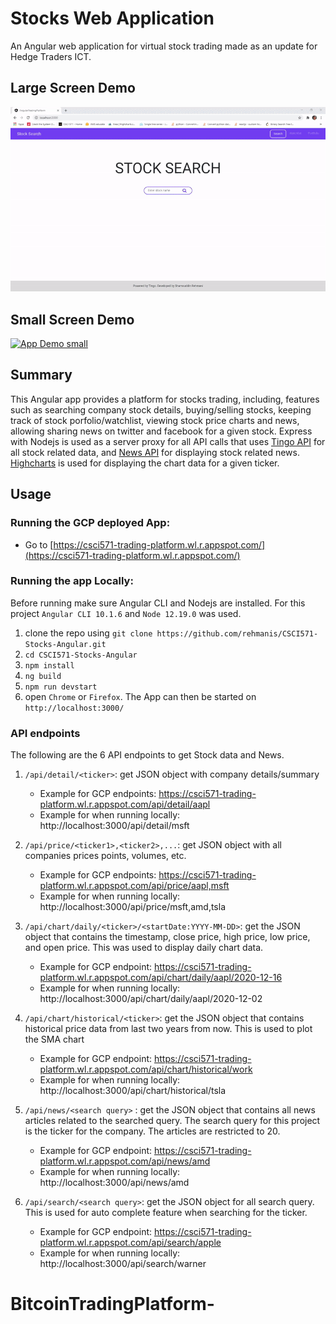 # Stocks Web Application
An Angular web application for virtual stock trading made as an update for Hedge Traders ICT.

## Large Screen Demo
[![App Demo large screen](./other/demo-lg.gif)](https://csci571-trading-platform.wl.r.appspot.com/)

## Small Screen Demo
[![App Demo small](./other/demo-sm.gif)](https://csci571-trading-platform.wl.r.appspot.com/)


## Summary
This Angular app provides a platform for stocks trading, including, features such as searching company stock details, buying/selling stocks, keeping track of stock porfolio/watchlist, viewing stock price charts and news, allowing sharing news on twitter and facebook for a given stock. Express with Nodejs is used as a server proxy for all API calls that uses [Tingo API](https://api.tiingo.com/) for all stock related data, and [News API](https://newsapi.org/) for displaying stock related news. [Highcharts](https://www.highcharts.com/) is used for displaying the chart data for a given ticker.


## Usage
### Running the GCP deployed App:
* Go to [https://csci571-trading-platform.wl.r.appspot.com/](https://csci571-trading-platform.wl.r.appspot.com/)

### Running the app Locally:
Before running make sure Angular CLI and Nodejs are installed. For this project ```Angular CLI 10.1.6``` and ```Node 12.19.0``` was used.
1. clone the repo using ```git clone https://github.com/rehmanis/CSCI571-Stocks-Angular.git```
3. ```cd CSCI571-Stocks-Angular```
2. ```npm install```
3. ```ng build```
4. ```npm run devstart```
5. open ```Chrome``` or ```Firefox```. The App can then be started on ```http://localhost:3000/```

### API endpoints
The following are the 6 API endpoints to get Stock data and News.
1. ```/api/detail/<ticker>```: get JSON object with company details/summary
    * Example for GCP endpoints: https://csci571-trading-platform.wl.r.appspot.com/api/detail/aapl
    * Example for when running locally: http://localhost:3000/api/detail/msft

2. ```/api/price/<ticker1>,<ticker2>,...```: get JSON object with all companies prices points, volumes, etc.
    * Example for GCP endpoints: https://csci571-trading-platform.wl.r.appspot.com/api/price/aapl,msft
    * Example for when running locally: http://localhost:3000/api/price/msft,amd,tsla
        
3. ```/api/chart/daily/<ticker>/<startDate:YYYY-MM-DD>```: get the JSON object that contains the timestamp, close price, high price, low price, and open price. This was used to display daily chart data.
    * Example for GCP endpoint: https://csci571-trading-platform.wl.r.appspot.com/api/chart/daily/aapl/2020-12-16
    * Example for when running locally: http://localhost:3000/api/chart/daily/aapl/2020-12-02

4. ```/api/chart/historical/<ticker>```: get the JSON object that contains historical price data from last two years from now. This is used to plot the SMA chart
    * Example for GCP endpoint: https://csci571-trading-platform.wl.r.appspot.com/api/chart/historical/work
    * Example for when running locally: http://localhost:3000/api/chart/historical/tsla

5. ```/api/news/<search query>``` : get the JSON object that contains all news articles related to the searched query. The search query for this project is the ticker for the company. The articles are restricted to 20.
    * Example for GCP endpoint: https://csci571-trading-platform.wl.r.appspot.com/api/news/amd
    * Example for when running locally: http://localhost:3000/api/news/amd

6. ```/api/search/<search query>```: get the JSON object for all search query. This is used for auto complete feature when searching for the ticker.
    * Example for GCP endpoint: https://csci571-trading-platform.wl.r.appspot.com/api/search/apple
    * Example for when running locally: http://localhost:3000/api/search/warner


# BitcoinTradingPlatform-

